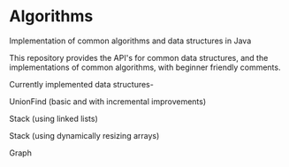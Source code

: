 # Algorithms
Implementation of common algorithms and data structures in Java

This repository provides the API's for common data structures, and the implementations of common algorithms,
with beginner friendly comments.


Currently implemented data structures-

UnionFind (basic and with incremental improvements)

Stack (using linked lists)

Stack (using dynamically resizing arrays)

Graph

